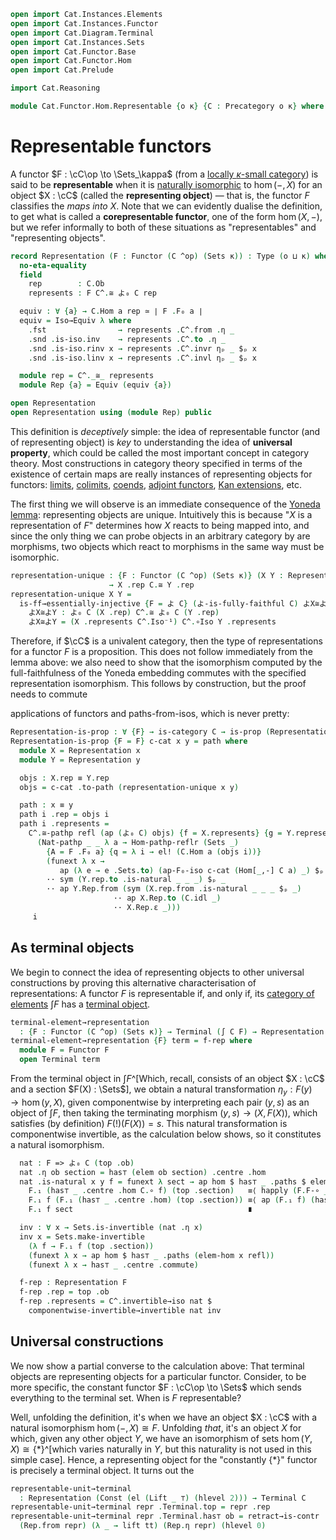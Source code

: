 ```agda
open import Cat.Instances.Elements
open import Cat.Instances.Functor
open import Cat.Diagram.Terminal
open import Cat.Instances.Sets
open import Cat.Functor.Base
open import Cat.Functor.Hom
open import Cat.Prelude

import Cat.Reasoning

module Cat.Functor.Hom.Representable {o κ} {C : Precategory o κ} where
```

<!--
```agda
private
  module C = Cat.Reasoning C
  module C^ = Cat.Reasoning Cat[ C ^op , Sets κ ]
  module Sets = Cat.Reasoning (Sets κ)
open Element-hom
open Functor
open Element
open _=>_
```
-->

# Representable functors

A functor $F : \cC\op \to \Sets_\kappa$ (from a [locally
$\kappa$-small category][univ]) is said to be **representable** when it
is [naturally isomorphic][niso] to $\hom(-, X)$ for an object $X :
\cC$ (called the **representing object**) — that is, the functor $F$
classifies the _maps into_ $X$. Note that we can evidently dualise the
definition, to get what is called a **corepresentable functor**, one of
the form $\hom(X, -)$, but we refer informally to both of these
situations as "representables" and "representing objects".

[univ]: 1Lab.intro.html#universes-and-size-issues
[niso]: Cat.Instances.Functor.html#functor-categories

```agda
record Representation (F : Functor (C ^op) (Sets κ)) : Type (o ⊔ κ) where
  no-eta-equality
  field
    rep        : C.Ob
    represents : F C^.≅ よ₀ C rep

  equiv : ∀ {a} → C.Hom a rep ≃ ∣ F .F₀ a ∣
  equiv = Iso→Equiv λ where
    .fst                → represents .C^.from .η _
    .snd .is-iso.inv    → represents .C^.to .η _
    .snd .is-iso.rinv x → represents .C^.invr ηₚ _ $ₚ x
    .snd .is-iso.linv x → represents .C^.invl ηₚ _ $ₚ x

  module rep = C^._≅_ represents
  module Rep {a} = Equiv (equiv {a})

open Representation
open Representation using (module Rep) public
```

This definition is _deceptively_ simple: the idea of representable
functor (and of representing object) is _key_ to understanding the idea
of **universal property**, which could be called the most important
concept in category theory. Most constructions in category theory
specified in terms of the existence of certain maps are really instances
of representing objects for functors: [limits], [colimits], [coends],
[adjoint functors], [Kan extensions], etc.

[limits]: Cat.Diagram.Limit.Base.html
[coends]: Cat.Diagram.Coend.html
[colimits]: Cat.Diagram.Colimit.Base.html
[Kan extensions]: Cat.Functor.Kan.Base.html
[adjoint functors]: Cat.Functor.Adjoint.html

The first thing we will observe is an immediate consequence of the
[Yoneda lemma]: representing objects are unique. Intuitively this is
because "$X$ is a representation of $F$" determines how $X$ reacts to
being mapped into, and since the only thing we can probe objects in an
arbitrary category by are morphisms, two objects which react to
morphisms in the same way must be isomorphic.

[Yoneda lemma]: Cat.Functor.Hom.html

```agda
representation-unique : {F : Functor (C ^op) (Sets κ)} (X Y : Representation F)
                      → X .rep C.≅ Y .rep
representation-unique X Y =
  is-ff→essentially-injective {F = よ C} (よ-is-fully-faithful C) よX≅よY where
    よX≅よY : よ₀ C (X .rep) C^.≅ よ₀ C (Y .rep)
    よX≅よY = (X .represents C^.Iso⁻¹) C^.∘Iso Y .represents
```

Therefore, if $\cC$ is a univalent category, then the type of
representations for a functor $F$ is a proposition. This does not follow
immediately from the lemma above: we also need to show that the
isomorphism computed by the full-faithfulness of the Yoneda embedding
commutes with the specified representation isomorphism.
This follows by construction, but the proof needs to commute

applications of functors and paths-from-isos, which is never pretty:

```agda
Representation-is-prop : ∀ {F} → is-category C → is-prop (Representation F)
Representation-is-prop {F = F} c-cat x y = path where
  module X = Representation x
  module Y = Representation y

  objs : X.rep ≡ Y.rep
  objs = c-cat .to-path (representation-unique x y)

  path : x ≡ y
  path i .rep = objs i
  path i .represents =
    C^.≅-pathp refl (ap (よ₀ C) objs) {f = X.represents} {g = Y.represents}
      (Nat-pathp _ _ λ a → Hom-pathp-reflr (Sets _)
        {A = F .F₀ a} {q = λ i → el! (C.Hom a (objs i))}
        (funext λ x →
           ap (λ e → e .Sets.to) (ap-F₀-iso c-cat (Hom[_,-] C a) _) $ₚ _
        ·· sym (Y.rep.to .is-natural _ _ _) $ₚ _
        ·· ap Y.Rep.from (sym (X.rep.from .is-natural _ _ _ $ₚ _)
                       ·· ap X.Rep.to (C.idl _)
                       ·· X.Rep.ε _)))
     i
```

## As terminal objects

We begin to connect the idea of representing objects to other universal
constructions by proving this alternative characterisation of
representations: A functor $F$ is representable if, and only if, its
[category of elements](Cat.Instances.Elements.html) $\int F$ has a
[terminal object](Cat.Diagram.Terminal.html).

```agda
terminal-element→representation
  : {F : Functor (C ^op) (Sets κ)} → Terminal (∫ C F) → Representation F
terminal-element→representation {F} term = f-rep where
  module F = Functor F
  open Terminal term
```

From the terminal object in $\int F$^[Which, recall, consists of an
object $X : \cC$ and a section $F(X) : \Sets$], we obtain a natural
transformation $\eta_y : F(y) \to \hom(y,X)$, given componentwise by
interpreting each pair $(y, s)$ as an object of $\int F$, then taking
the terminating morphism $(y, s) \to (X, F(X))$, which satisfies (by
definition) $F(!)(F(X)) = s$. This natural transformation is
componentwise invertible, as the calculation below shows, so it
constitutes a natural isomorphism.

```agda
  nat : F => よ₀ C (top .ob)
  nat .η ob section = has⊤ (elem ob section) .centre .hom
  nat .is-natural x y f = funext λ sect → ap hom $ has⊤ _ .paths $ elem-hom _ $
    F.₁ (has⊤ _ .centre .hom C.∘ f) (top .section)   ≡⟨ happly (F.F-∘ _ _) _ ⟩
    F.₁ f (F.₁ (has⊤ _ .centre .hom) (top .section)) ≡⟨ ap (F.₁ f) (has⊤ _ .centre .commute) ⟩
    F.₁ f sect                                       ∎

  inv : ∀ x → Sets.is-invertible (nat .η x)
  inv x = Sets.make-invertible
    (λ f → F.₁ f (top .section))
    (funext λ x → ap hom $ has⊤ _ .paths (elem-hom x refl))
    (funext λ x → has⊤ _ .centre .commute)

  f-rep : Representation F
  f-rep .rep = top .ob
  f-rep .represents = C^.invertible→iso nat $
    componentwise-invertible→invertible nat inv
```

## Universal constructions

We now show a partial converse to the calculation above: That terminal
objects are representing objects for a particular functor. Consider, to
be more specific, the constant functor $F : \cC\op \to \Sets$ which
sends everything to the terminal set. When is $F$ representable?

Well, unfolding the definition, it's when we have an object $X : \cC$
with a natural isomorphism $\hom(-,X) \cong F$. Unfolding _that_, it's
an object $X$ for which, given any other object $Y$, we have an
isomorphism of sets $\hom(Y,X) \cong \{*\}$^[which varies naturally in
$Y$, but this naturality is not used in this simple case]. Hence, a
representing object for the "constantly $\{*\}$" functor is precisely a
terminal object. It turns out the

```agda
representable-unit→terminal
  : Representation (Const (el (Lift _ ⊤) (hlevel 2))) → Terminal C
representable-unit→terminal repr .Terminal.top = repr .rep
representable-unit→terminal repr .Terminal.has⊤ ob = retract→is-contr
  (Rep.from repr) (λ _ → lift tt) (Rep.η repr) (hlevel 0)
```
